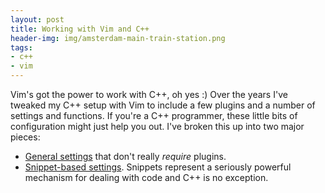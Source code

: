 ```yaml
---
layout: post
title: Working with Vim and C++
header-img: img/amsterdam-main-train-station.png
tags:
- c++
- vim
---
```

Vim's got the power to work with C++, oh yes :) Over the years I've tweaked my C++ setup with Vim to include a few plugins and a number of settings and functions. If you're a C++ programmer, these little bits of configuration might just help you out. I've broken this up into two major pieces:

- [General settings](general-cpp-settings) that don't really *require* plugins.
- [Snippet-based settings](cpp-snippets). Snippets represent a seriously powerful mechanism for dealing with code and C++ is no exception.
